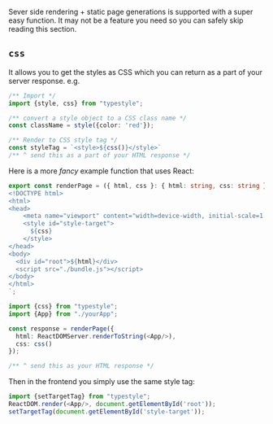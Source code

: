 Sever side rendering + static page generations is supported with a super easy function. It may not be a feature you need so you can safely skip reading this section.

## `css`
It allows you to get the styles as CSS which you can return as a part of your server response. e.g.

```ts
/** Import */
import {style, css} from "typestyle";

/** convert a style object to a CSS class name */
const className = style({color: 'red'});

/** Render to CSS style tag */
const styleTag = `<style>${css()}</style>`
/** ^ send this as a part of your HTML response */
```

Here is a more *fancy* example function that uses React: 

```ts
export const renderPage = ({ html, css }: { html: string, css: string }) => `
<!DOCTYPE html>
<html>
<head>
    <meta name="viewport" content="width=device-width, initial-scale=1.0, maximum-scale=1.0">
    <style id="style-target">
      ${css}
    </style>
</head>
<body>
  <div id="root">${html}</div>
  <script src="./bundle.js"></script>
</body>
</html>
`;

import {css} from "typestyle";
import {App} from "./yourApp";

const response = renderPage({ 
  html: ReactDOMServer.renderToString(<App/>), 
  css: css()
});

/** ^ send this as your HTML response */
```

Then in the frontend you simply use the same style tag: 

```ts
import {setTargetTag} from "typestyle";
ReactDOM.render(<App/>, document.getElementById('root'));
setTargetTag(document.getElementById('style-target'));
```